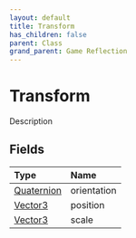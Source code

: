 ```yaml
---
layout: default
title: Transform
has_children: false
parent: Class
grand_parent: Game Reflection
---
```

# Transform
Description 

## Fields

| Type | Name |
|:----------|:--------------|
| [Quaternion](/riftbreaker-wiki/docs/game-reflection/classes/quaternion/) | orientation |
| [Vector3](/riftbreaker-wiki/docs/game-reflection/classes/vector3/) | position |
| [Vector3](/riftbreaker-wiki/docs/game-reflection/classes/vector3/) | scale |

